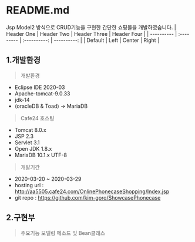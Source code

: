 # README.md
Jsp Model2 방식으로 CRUD기능을 구현한 간단한 쇼핑몰을 개발하였습니다.
| Header One | Header Two | Header Three | Header Four |
| ---------- | :--------- | :----------: | ----------: |
| Default    | Left       | Center       | Right       |

## 1.개발환경  
> 개발환경  

* Eclipse IDE 2020-03 
* Apache-tomcat-9.0.33 
* jdk-14
* (oracleDB & Toad) -> MariaDB    

> Cafe24 호스팅  

* Tomcat 8.0.x 
* JSP 2.3 
* Servlet 3.1
* Open JDK 1.8.x 
* MariaDB 10.1.x UTF-8    


> 개발기간   

* 2020-03-20 ~ 2020-03-29
* hosting url : http://aa5505.cafe24.com/OnlinePhonecaseShopping/Index.jsp
* git repo : https://github.com/kim-goro/ShowcasePhonecase    


## 2.구현부  
> 주요기능
> 모델링
> 메소드 및 Bean클래스

